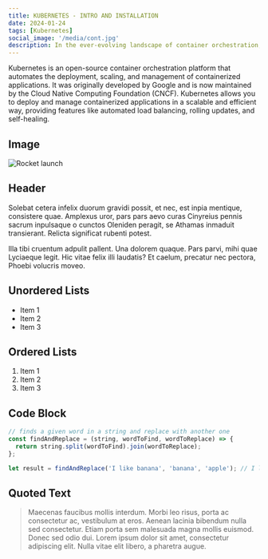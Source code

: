 ```yaml
---
title: KUBERNETES - INTRO AND INSTALLATION
date: 2024-01-24
tags: [Kubernetes]
social_image: '/media/cont.jpg'
description: In the ever-evolving landscape of container orchestration, Kubernetes stands out as a game-changer. Its rise to prominence has been nothing short of meteoric, transforming the way we deploy, manage, and scale containerized applications. Whether you're a seasoned DevOps engineer, a software developer, or just venturing into the world of containerization, understanding Kubernetes is becoming increasingly crucial. This blog is your gateway to demystifying Kubernetes, unraveling its intricacies, and discovering how it revolutionizes the deployment and management of applications at scale. .
---
```


Kubernetes is an open-source container orchestration platform that automates the deployment, scaling, and management of containerized applications. It was originally developed by Google and is now maintained by the Cloud Native Computing Foundation (CNCF). Kubernetes allows you to deploy and manage containerized applications in a scalable and efficient way, providing features like automated load balancing, rolling updates, and self-healing.

## Image

![Rocket launch](/media/cont.jpg)

## Header

Solebat cetera infelix duorum gravidi possit, et nec, est inpia mentique, consistere quae. Amplexus uror, pars pars aevo curas Cinyreius
pennis sacrum inpulsaque o cunctos Oleniden peragit, se Athamas inmaduit
transierant. Relicta significat rubenti potest.

Illa tibi cruentum adpulit pallent. Una dolorem quaque. Pars parvi, mihi quae
Lyciaeque legit. Hic vitae felix illi laudatis? Et caelum, precatur nec pectora,
Phoebi volucris moveo.

## Unordered Lists

- Item 1
- Item 2
- Item 3

## Ordered Lists

1. Item 1
2. Item 2
3. Item 3

## Code Block

```javascript
// finds a given word in a string and replace with another one
const findAndReplace = (string, wordToFind, wordToReplace) => {
  return string.split(wordToFind).join(wordToReplace);
};

let result = findAndReplace('I like banana', 'banana', 'apple'); // I like apple
```

## Quoted Text

> Maecenas faucibus mollis interdum. Morbi leo risus, porta ac consectetur ac, vestibulum at eros. Aenean lacinia bibendum nulla sed consectetur. Etiam porta sem malesuada magna mollis euismod. Donec sed odio dui. Lorem ipsum dolor sit amet, consectetur adipiscing elit. Nulla vitae elit libero, a pharetra augue.
